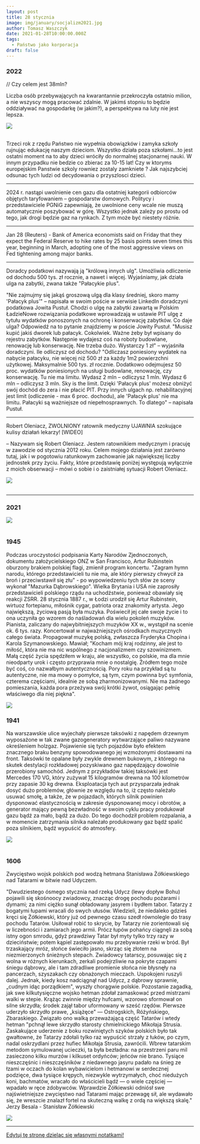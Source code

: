 ```yaml
---
layout: post
title: 28 stycznia
image: img/january/socjalizm2021.jpg
author: Tomasz Waszczyk
date: 2021-01-28T10:00:00.000Z
tags:
  - Państwo jako korporacja
draft: false  
---
```


### 2022

// Czy celem jest 38mln?

Liczba osób przebywających na kwarantannie przekroczyła ostatnio milion, a nie wszyscy mogą pracować zdalnie. W jakimś stopniu to będzie oddziaływać na gospodarkę (w jakim?), a perspektywa na luty nie jest lepsza.

<img src="./img/january/stayathome.png"><br><br>

Trzeci rok z rzędu Państwo nie wypełnia obowiązków i zamyka szkoły rujnując edukację naszym dzieciom. Wszystko działa poza szkołami…to jest ostatni moment na to aby dzieci wróciły do normalnej stacjonarnej nauki. W innym przypadku nie bedzie co zbierac za 10-15 lat! Czy w ktoryms europejskim Panstwie szkoly rowniez zostaly zamkniete ? Jak najszybciej odsunac tych ludzi od decydowania o przyszlosci dzieci.

---

2024 r. nastąpi uwolnienie cen gazu dla ostatniej kategorii odbiorców objętych taryfowaniem – gospodarstw domowych. Politycy i przedstawiciele PGNiG zapewniają, że uwolnione ceny wcale nie muszą automatycznie poszybować w górę. Wszystko jednak zależy po prostu od tego, jak drogi będzie gaz na rynkach. Z tym może być niestety różnie.

---

Jan 28 (Reuters) - Bank of America economists said on Friday that they expect the Federal Reserve to hike rates by 25 basis points seven times this year, beginning in March, adopting one of the most aggressive views on Fed tightening among major banks.

---

Doradcy podatkowi nazywają ją "królową innych ulg". Umożliwia odliczenie od dochodu 500 tys. zł rocznie, a nawet i więcej. Wyjaśniamy, jak działa ulga na zabytki, zwana także "Pałacykie plus".

"Nie zajmujmy się jakąś groszową ulgą dla klasy średniej, skoro mamy 'Pałacyk plus'" – napisała w swoim poście w serwisie LinkedIn doradczyni podatkowa Jowita Pustuł. Chodzi o ulgę na zabytki zawartą w Polskim ŁadzieNowe rozwiązania podatkowe wprowadzają w ustawie PIT ulgę z tytułu wydatków ponoszonych na ochronę i konserwację zabytków. Co daje ulga? Odpowiedź na to pytanie znajdziemy w poście Jowity Pustuł.
"Musisz kupić jakiś dworek lub pałacyk. Cokolwiek. Ważne żeby był wpisany do rejestru zabytków. Następnie wydajesz coś na roboty budowlane, renowację lub konserwację. Nie trzeba dużo. Wystarczy 1 zł" – wyjaśniła doradczyni.
Ile odliczysz od dochodu?
"Odliczasz poniesiony wydatek na nabycie pałacyku, nie więcej niż 500 zł za każdy 1m2 powierzchni użytkowej. Maksymalnie 500 tys. zł rocznie. Dodatkowo odejmujesz 50 proc. wydatków poniesionych na usługi budowlane, renowację, czy konserwację. Tu nie ma limitu. Wydasz 2 mln – odliczysz 1 mln. Wydasz 6 mln – odliczysz 3 mln. Sky is the limit. Dzięki 'Pałacyk plus' możesz obniżyć swój dochód do zera i nie płacić PIT. Przy innych ulgach np. rehabilitacyjnej jest limit (odliczenie - max 6 proc. dochodu), ale 'Pałacyk plus' nie ma limitu. Pałacyki są ważniejsze od niepełnosprawnych. To dlatego" – napisała Pustuł.

---


Robert Oleniacz, ZWOLNIONY ratownik medyczny UJAWNIA szokujące kulisy działań lekarzy! [WIDEO]

– Nazywam się Robert Oleniacz. Jestem ratownikiem medycznym i pracuję w zawodzie od stycznia 2012 roku. Celem mojego działania jest zarówno tutaj, jak i w pogotowiu ratunkowym zachowanie jak największej liczby jednostek przy życiu. Fakty, które przedstawię poniżej występują wyłącznie z moich obserwacji – mówi o sobie i o zaistniałej sytuacji Robert Oleniacz.

<img src="./img/january/oleniacz.webp"><br><br>

---

### 2021

<img src="./img/january/socjalizm2021.jpg"><br><br>

### 1945

Podczas uroczystości podpisania Karty Narodów Zjednoczonych, dokumentu założycielskiego ONZ w San Francisco, Artur Rubinstein oburzony brakiem polskiej flagi, zmienił program koncertu. "Zagram hymn narodu, którego przedstawicieli tu nie ma, ale który pierwszy chwycił za broń i przeciwstawił się złu" - po wypowiedzeniu tych słów ze sceny wykonał "Mazurka Dąbrowskiego". Wielka Brytania i USA nie zaprosiły przedstawicieli polskiego rządu na uchodźstwie, ponieważ obawiały się reakcji ZSRR.
28 stycznia 1887 r., w Łodzi urodził się Artur Rubinstein, wirtuoz fortepianu, miłośnik cygar, patriota oraz znakomity artysta. Jego największą, życiową pasją była muzyka. Poświecił jej całe swoje życie i to ona uczyniła go wzorem do naśladowań dla wielu pokoleń muzyków. Pianista, zaliczany do najwybitniejszych muzyków XX w., wystąpił na scenie ok. 6 tys. razy. Koncertował w najważniejszych ośrodkach muzycznych całego świata. Propagował muzykę polską, zwłaszcza Fryderyka Chopina i Karola Szymanowskiego. Mawiał; "Kocham mój kraj rodzinny, ale jest to miłość, która nie ma nic wspólnego z nacjonalizmem czy szowinizmem. Małą część życia spędziłem w kraju, ale wszystko, co polskie, ma dla mnie nieodparty urok i często przyprawia mnie o nostalgię. Źródłem tego może być coś, co nazwałbym autentycznością. Pory roku na przykład są tu autentyczne, nie ma mowy o pomyłce, są tym, czym powinna być symfonia, czterema częściami, idealnie ze sobą zharmonizowanymi. Nie ma żadnego pomieszania, każda pora przeżywa swój krótki żywot, osiągając pełnię właściwego dla niej piękna".

<img src="./img/january/rubinstein.jpg"/><br>

### 1941

Na warszawskie ulice wyjechały pierwsze taksówki z napędem drzewnym wyposażone w tak zwane gazogeneratory wytwarzające paliwo nazywane określeniem holzgaz. Pojawienie się tych pojazdów było efektem znacznego braku benzyny spowodowanego jej  wzmożonymi dostawami na front. Taksówki te opalane były zwykle drewnem bukowym, z którego na skutek destylacji rozkładowej pozyskiwano gaz napędzający dowolnie przerobiony samochód. 
Jednym z przykładów takiej taksówki jest Mercedes 170 VG, który zużywał 15 kilogramów drewna na 100 kilometrów przy zapasie 30 kg drewna. 
Eksploatacja tych aut przysparzała jednak dosyć dużo problemów, głównie ze względu na to, iż często należało usuwać smołę, a także, że w pojazdach, których silnik powinien dysponować elastycznością w zakresie dysponowanej mocy i obrotów, a generator mający pewną bezwładność w swoim cyklu pracy produkował gazu bądź za mało, bądź za dużo. Do tego dochodził problem rozpalania, a w momencie zatrzymania silnika należało produkowany gaz bądź spalić poza silnikiem, bądź wypuścić do atmosfery.

<img src="./img/january/taksowki.jpg"><br><br>

### 1606

Zwycięstwo wojsk polskich pod wodzą hetmana Stanisława Żółkiewskiego nad Tatarami w bitwie nad Udyczem.

"Dwudziestego ósmego stycznia nad rzeką Udycz (lewy dopływ Bohu) pojawili się skośnoocy zwiadowcy, znacząc drogę pochodu pożarami i dymami; za nimi ciężko sunął obładowany jasyrem i bydłem tabor. Tatarzy z bogatymi łupami wracali do swych ułusów. Wiedzieli, że niedaleko gdzieś kręci się Żółkiewski, który już od pewnego czasu szedł równolegle do trasy pochodu Tatarów. Usiłował robić to skrycie, by Tatarzy nie zorientowali się w liczebności i zamiarach jego armii. Prócz łupów pohańcy ciągnęli za sobą istny ogon smrodu, gdyż prawdziwy Tatar był myty tylko trzy razy w dzieciństwie; potem kąpiel zastępowało mu przebywanie rzeki w bród. Był trzaskający mróz, słońce świeciło jasno, skrząc się złotem na niezmierzonych śnieżnych stepach. Zwiadowcy tatarscy, posuwając się z wolna w różnych kierunkach, zerkali podejrzliwie na pokryte czapami śniegu dąbrowy, ale i tam zdradliwe promienie słońca nie błysnęły na pancerzach, szyszakach czy obnażonych mieczach. Uspokojeni ruszyli dalej. Jednak, kiedy kosz nadciągnął nad Udycz, z dąbrowy sprawnie, „cudnym idąc porządkiem", wyszły chorągwie polskie. Pozostanie zagadką, jak swe kilkutysięczne wojsko hetman zdołał zamaskować przed mistrzami walki w stepie. Krążąc zwinnie między hufcami, wzorowo sformował on silne skrzydła; środek zajął tabor uformowany w sześć rzędów. Pierwsze uderzyło skrzydło prawe, „książęce" — Ostrogskich, Różyńskiego, Zbaraskiego. Związało ono walką przeważającą część Tatarów i wtedy hetman "pchnął lewe skrzydło starosty chmielnickiego Mikołaja Strusia. Zaskakujące uderzenie z boku rozwiniętych szyków polskich było tak gwałtowne, że Tatarzy zdołali tylko raz wypuścić strzały z łuków, po czym, nadal oskrzydlani przez hufiec Mikołaja Strusia, zawrócili. Wbrew tatarskim metodom symulowanej ucieczki, ta była bezładna: na przestrzeni paru mil zasieczono kilku murzów i kilkuset ordyńców; jeńców nie brano. Tysiące nieszczęśnic i nieszczęśników z niedawnego jasyru padało na śnieg ze łzami w oczach do kolan wybawicielom i hetmanowi w serdecznej podzięce, dwa tysiące krępych, niezwykle wytrzymałych, choć niedużych koni, bachmatów, wracało do właścicieli bądź — o wiele częściej — wpadało w ręce zdobywców. Wprawdzie Żółkiewski odniósł swe najświetniejsze zwycięstwo nad Tatarami mając przewagę sił, ale wydawało się, że wreszcie znalazł fortel na skuteczną walkę z ordą na większą skalę." Jerzy Besala - Stanisław Żółkiewski

<img src="./img/january/zolkiewski.jpg"/><br>

---

<a href="https://github.com/TomaszWaszczyk/historia.waszczyk.com/edit/master/src/content/january-28.md" target="_blank">Edytuj tę stronę dzieląc się własnymi notatkami!</a>
